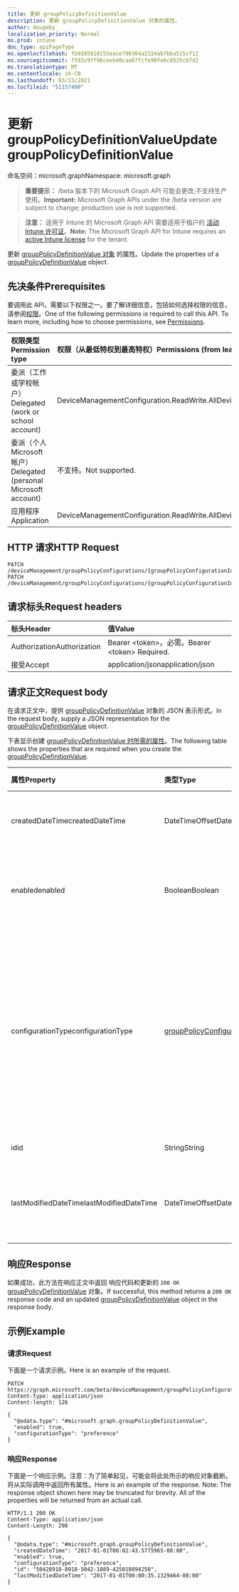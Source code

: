 ```yaml
---
title: 更新 groupPolicyDefinitionValue
description: 更新 groupPolicyDefinitionValue 对象的属性。
author: dougeby
localization_priority: Normal
ms.prod: intune
doc_type: apiPageType
ms.openlocfilehash: fb9185810155eace790304a2324ab7bba515cf12
ms.sourcegitcommit: f592c9ff96ceeb40caa67fcfe90fe6c8525cb7d2
ms.translationtype: MT
ms.contentlocale: zh-CN
ms.lasthandoff: 03/23/2021
ms.locfileid: "51157490"
---
```

# <a name="update-grouppolicydefinitionvalue"></a><span data-ttu-id="eff28-103">更新 groupPolicyDefinitionValue</span><span class="sxs-lookup"><span data-stu-id="eff28-103">Update groupPolicyDefinitionValue</span></span>

<span data-ttu-id="eff28-104">命名空间：microsoft.graph</span><span class="sxs-lookup"><span data-stu-id="eff28-104">Namespace: microsoft.graph</span></span>

> <span data-ttu-id="eff28-105">**重要提示：** /beta 版本下的 Microsoft Graph API 可能会更改;不支持生产使用。</span><span class="sxs-lookup"><span data-stu-id="eff28-105">**Important:** Microsoft Graph APIs under the /beta version are subject to change; production use is not supported.</span></span>

> <span data-ttu-id="eff28-106">**注意：** 适用于 Intune 的 Microsoft Graph API 需要适用于租户的 [活动 Intune 许可证](https://go.microsoft.com/fwlink/?linkid=839381)。</span><span class="sxs-lookup"><span data-stu-id="eff28-106">**Note:** The Microsoft Graph API for Intune requires an [active Intune license](https://go.microsoft.com/fwlink/?linkid=839381) for the tenant.</span></span>

<span data-ttu-id="eff28-107">更新 [groupPolicyDefinitionValue 对象](../resources/intune-grouppolicy-grouppolicydefinitionvalue.md) 的属性。</span><span class="sxs-lookup"><span data-stu-id="eff28-107">Update the properties of a [groupPolicyDefinitionValue](../resources/intune-grouppolicy-grouppolicydefinitionvalue.md) object.</span></span>

## <a name="prerequisites"></a><span data-ttu-id="eff28-108">先决条件</span><span class="sxs-lookup"><span data-stu-id="eff28-108">Prerequisites</span></span>
<span data-ttu-id="eff28-p101">要调用此 API，需要以下权限之一。要了解详细信息，包括如何选择权限的信息，请参阅[权限](/graph/permissions-reference)。</span><span class="sxs-lookup"><span data-stu-id="eff28-p101">One of the following permissions is required to call this API. To learn more, including how to choose permissions, see [Permissions](/graph/permissions-reference).</span></span>

|<span data-ttu-id="eff28-111">权限类型</span><span class="sxs-lookup"><span data-stu-id="eff28-111">Permission type</span></span>|<span data-ttu-id="eff28-112">权限（从最低特权到最高特权）</span><span class="sxs-lookup"><span data-stu-id="eff28-112">Permissions (from least to most privileged)</span></span>|
|:---|:---|
|<span data-ttu-id="eff28-113">委派（工作或学校帐户）</span><span class="sxs-lookup"><span data-stu-id="eff28-113">Delegated (work or school account)</span></span>|<span data-ttu-id="eff28-114">DeviceManagementConfiguration.ReadWrite.All</span><span class="sxs-lookup"><span data-stu-id="eff28-114">DeviceManagementConfiguration.ReadWrite.All</span></span>|
|<span data-ttu-id="eff28-115">委派（个人 Microsoft 帐户）</span><span class="sxs-lookup"><span data-stu-id="eff28-115">Delegated (personal Microsoft account)</span></span>|<span data-ttu-id="eff28-116">不支持。</span><span class="sxs-lookup"><span data-stu-id="eff28-116">Not supported.</span></span>|
|<span data-ttu-id="eff28-117">应用程序</span><span class="sxs-lookup"><span data-stu-id="eff28-117">Application</span></span>|<span data-ttu-id="eff28-118">DeviceManagementConfiguration.ReadWrite.All</span><span class="sxs-lookup"><span data-stu-id="eff28-118">DeviceManagementConfiguration.ReadWrite.All</span></span>|

## <a name="http-request"></a><span data-ttu-id="eff28-119">HTTP 请求</span><span class="sxs-lookup"><span data-stu-id="eff28-119">HTTP Request</span></span>
<!-- {
  "blockType": "ignored"
}
-->
``` http
PATCH /deviceManagement/groupPolicyConfigurations/{groupPolicyConfigurationId}/definitionValues/{groupPolicyDefinitionValueId}
PATCH /deviceManagement/groupPolicyConfigurations/{groupPolicyConfigurationId}/definitionValues/{groupPolicyDefinitionValueId}/presentationValues/{groupPolicyPresentationValueId}/definitionValue
```

## <a name="request-headers"></a><span data-ttu-id="eff28-120">请求标头</span><span class="sxs-lookup"><span data-stu-id="eff28-120">Request headers</span></span>
|<span data-ttu-id="eff28-121">标头</span><span class="sxs-lookup"><span data-stu-id="eff28-121">Header</span></span>|<span data-ttu-id="eff28-122">值</span><span class="sxs-lookup"><span data-stu-id="eff28-122">Value</span></span>|
|:---|:---|
|<span data-ttu-id="eff28-123">Authorization</span><span class="sxs-lookup"><span data-stu-id="eff28-123">Authorization</span></span>|<span data-ttu-id="eff28-124">Bearer &lt;token&gt;。必需。</span><span class="sxs-lookup"><span data-stu-id="eff28-124">Bearer &lt;token&gt; Required.</span></span>|
|<span data-ttu-id="eff28-125">接受</span><span class="sxs-lookup"><span data-stu-id="eff28-125">Accept</span></span>|<span data-ttu-id="eff28-126">application/json</span><span class="sxs-lookup"><span data-stu-id="eff28-126">application/json</span></span>|

## <a name="request-body"></a><span data-ttu-id="eff28-127">请求正文</span><span class="sxs-lookup"><span data-stu-id="eff28-127">Request body</span></span>
<span data-ttu-id="eff28-128">在请求正文中，提供 [groupPolicyDefinitionValue](../resources/intune-grouppolicy-grouppolicydefinitionvalue.md) 对象的 JSON 表示形式。</span><span class="sxs-lookup"><span data-stu-id="eff28-128">In the request body, supply a JSON representation for the [groupPolicyDefinitionValue](../resources/intune-grouppolicy-grouppolicydefinitionvalue.md) object.</span></span>

<span data-ttu-id="eff28-129">下表显示创建 [groupPolicyDefinitionValue 时所需的属性](../resources/intune-grouppolicy-grouppolicydefinitionvalue.md)。</span><span class="sxs-lookup"><span data-stu-id="eff28-129">The following table shows the properties that are required when you create the [groupPolicyDefinitionValue](../resources/intune-grouppolicy-grouppolicydefinitionvalue.md).</span></span>

|<span data-ttu-id="eff28-130">属性</span><span class="sxs-lookup"><span data-stu-id="eff28-130">Property</span></span>|<span data-ttu-id="eff28-131">类型</span><span class="sxs-lookup"><span data-stu-id="eff28-131">Type</span></span>|<span data-ttu-id="eff28-132">说明</span><span class="sxs-lookup"><span data-stu-id="eff28-132">Description</span></span>|
|:---|:---|:---|
|<span data-ttu-id="eff28-133">createdDateTime</span><span class="sxs-lookup"><span data-stu-id="eff28-133">createdDateTime</span></span>|<span data-ttu-id="eff28-134">DateTimeOffset</span><span class="sxs-lookup"><span data-stu-id="eff28-134">DateTimeOffset</span></span>|<span data-ttu-id="eff28-135">对象的创建日期和时间。</span><span class="sxs-lookup"><span data-stu-id="eff28-135">The date and time the object was created.</span></span>|
|<span data-ttu-id="eff28-136">enabled</span><span class="sxs-lookup"><span data-stu-id="eff28-136">enabled</span></span>|<span data-ttu-id="eff28-137">Boolean</span><span class="sxs-lookup"><span data-stu-id="eff28-137">Boolean</span></span>|<span data-ttu-id="eff28-138">启用或禁用关联的组策略定义。</span><span class="sxs-lookup"><span data-stu-id="eff28-138">Enables or disables the associated group policy definition.</span></span>|
|<span data-ttu-id="eff28-139">configurationType</span><span class="sxs-lookup"><span data-stu-id="eff28-139">configurationType</span></span>|[<span data-ttu-id="eff28-140">groupPolicyConfigurationType</span><span class="sxs-lookup"><span data-stu-id="eff28-140">groupPolicyConfigurationType</span></span>](../resources/intune-grouppolicy-grouppolicyconfigurationtype.md)|<span data-ttu-id="eff28-141">指定值配置方式。</span><span class="sxs-lookup"><span data-stu-id="eff28-141">Specifies how the value should be configured.</span></span> <span data-ttu-id="eff28-142">它可以作为策略或首选项。</span><span class="sxs-lookup"><span data-stu-id="eff28-142">This can be either as a Policy or as a Preference.</span></span> <span data-ttu-id="eff28-143">可能的值是：`policy`、`preference`。</span><span class="sxs-lookup"><span data-stu-id="eff28-143">Possible values are: `policy`, `preference`.</span></span>|
|<span data-ttu-id="eff28-144">id</span><span class="sxs-lookup"><span data-stu-id="eff28-144">id</span></span>|<span data-ttu-id="eff28-145">String</span><span class="sxs-lookup"><span data-stu-id="eff28-145">String</span></span>|<span data-ttu-id="eff28-146">实体的键。</span><span class="sxs-lookup"><span data-stu-id="eff28-146">Key of the entity.</span></span>|
|<span data-ttu-id="eff28-147">lastModifiedDateTime</span><span class="sxs-lookup"><span data-stu-id="eff28-147">lastModifiedDateTime</span></span>|<span data-ttu-id="eff28-148">DateTimeOffset</span><span class="sxs-lookup"><span data-stu-id="eff28-148">DateTimeOffset</span></span>|<span data-ttu-id="eff28-149">上次修改实体的日期和时间。</span><span class="sxs-lookup"><span data-stu-id="eff28-149">The date and time the entity was last modified.</span></span>|



## <a name="response"></a><span data-ttu-id="eff28-150">响应</span><span class="sxs-lookup"><span data-stu-id="eff28-150">Response</span></span>
<span data-ttu-id="eff28-151">如果成功，此方法在响应正文中返回 响应代码和更新的 `200 OK` [groupPolicyDefinitionValue](../resources/intune-grouppolicy-grouppolicydefinitionvalue.md) 对象。</span><span class="sxs-lookup"><span data-stu-id="eff28-151">If successful, this method returns a `200 OK` response code and an updated [groupPolicyDefinitionValue](../resources/intune-grouppolicy-grouppolicydefinitionvalue.md) object in the response body.</span></span>

## <a name="example"></a><span data-ttu-id="eff28-152">示例</span><span class="sxs-lookup"><span data-stu-id="eff28-152">Example</span></span>

### <a name="request"></a><span data-ttu-id="eff28-153">请求</span><span class="sxs-lookup"><span data-stu-id="eff28-153">Request</span></span>
<span data-ttu-id="eff28-154">下面是一个请求示例。</span><span class="sxs-lookup"><span data-stu-id="eff28-154">Here is an example of the request.</span></span>
``` http
PATCH https://graph.microsoft.com/beta/deviceManagement/groupPolicyConfigurations/{groupPolicyConfigurationId}/definitionValues/{groupPolicyDefinitionValueId}
Content-type: application/json
Content-length: 126

{
  "@odata.type": "#microsoft.graph.groupPolicyDefinitionValue",
  "enabled": true,
  "configurationType": "preference"
}
```

### <a name="response"></a><span data-ttu-id="eff28-155">响应</span><span class="sxs-lookup"><span data-stu-id="eff28-155">Response</span></span>
<span data-ttu-id="eff28-p103">下面是一个响应示例。注意：为了简单起见，可能会将此处所示的响应对象截断。将从实际调用中返回所有属性。</span><span class="sxs-lookup"><span data-stu-id="eff28-p103">Here is an example of the response. Note: The response object shown here may be truncated for brevity. All of the properties will be returned from an actual call.</span></span>
``` http
HTTP/1.1 200 OK
Content-Type: application/json
Content-Length: 298

{
  "@odata.type": "#microsoft.graph.groupPolicyDefinitionValue",
  "createdDateTime": "2017-01-01T00:02:43.5775965-08:00",
  "enabled": true,
  "configurationType": "preference",
  "id": "50428918-8918-5042-1889-425018894250",
  "lastModifiedDateTime": "2017-01-01T00:00:35.1329464-08:00"
}
```




